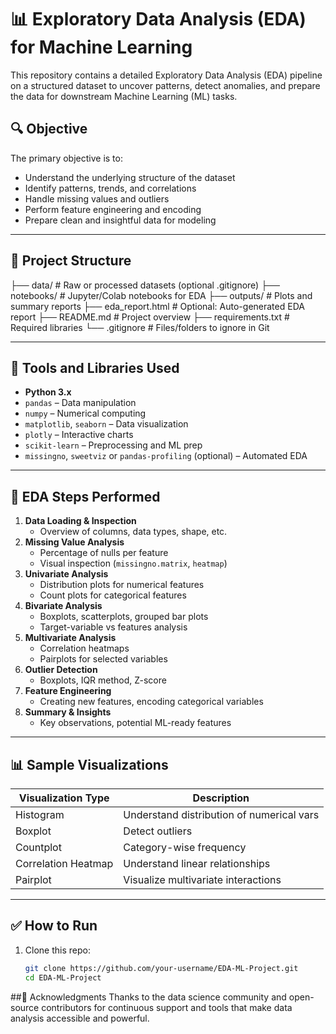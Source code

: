 # 📊 Exploratory Data Analysis (EDA) for Machine Learning

This repository contains a detailed Exploratory Data Analysis (EDA) pipeline on a structured dataset to uncover patterns, detect anomalies, and prepare the data for downstream Machine Learning (ML) tasks.

## 🔍 Objective

The primary objective is to:
- Understand the underlying structure of the dataset
- Identify patterns, trends, and correlations
- Handle missing values and outliers
- Perform feature engineering and encoding
- Prepare clean and insightful data for modeling

---

## 📁 Project Structure

├── data/ # Raw or processed datasets (optional .gitignore)
├── notebooks/ # Jupyter/Colab notebooks for EDA
├── outputs/ # Plots and summary reports
├── eda_report.html # Optional: Auto-generated EDA report
├── README.md # Project overview
├── requirements.txt # Required libraries
└── .gitignore # Files/folders to ignore in Git



---

## 🧰 Tools and Libraries Used

- **Python 3.x**
- `pandas` – Data manipulation
- `numpy` – Numerical computing
- `matplotlib`, `seaborn` – Data visualization
- `plotly` – Interactive charts
- `scikit-learn` – Preprocessing and ML prep
- `missingno`, `sweetviz` or `pandas-profiling` (optional) – Automated EDA

---

## 🔬 EDA Steps Performed

1. **Data Loading & Inspection**
   - Overview of columns, data types, shape, etc.
2. **Missing Value Analysis**
   - Percentage of nulls per feature
   - Visual inspection (`missingno.matrix`, `heatmap`)
3. **Univariate Analysis**
   - Distribution plots for numerical features
   - Count plots for categorical features
4. **Bivariate Analysis**
   - Boxplots, scatterplots, grouped bar plots
   - Target-variable vs features analysis
5. **Multivariate Analysis**
   - Correlation heatmaps
   - Pairplots for selected variables
6. **Outlier Detection**
   - Boxplots, IQR method, Z-score
7. **Feature Engineering**
   - Creating new features, encoding categorical variables
8. **Summary & Insights**
   - Key observations, potential ML-ready features

---

## 📊 Sample Visualizations

| Visualization Type     | Description                             |
|------------------------|-----------------------------------------|
| Histogram              | Understand distribution of numerical vars |
| Boxplot                | Detect outliers                         |
| Countplot              | Category-wise frequency                 |
| Correlation Heatmap    | Understand linear relationships         |
| Pairplot               | Visualize multivariate interactions     |

---

## ✅ How to Run

1. Clone this repo:
   ```bash
   git clone https://github.com/your-username/EDA-ML-Project.git
   cd EDA-ML-Project

##🙌 Acknowledgments
Thanks to the data science community and open-source contributors for continuous support and tools that make data analysis accessible and powerful.
